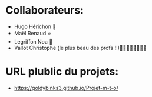 # Collaborateurs:
- Hugo Hérichon 🚀
- Maël Renaud ⭐
- Legriffon Noa 💖
- Vallot Christophe (le plus beau des profs !!)🧡💛💚💙💜🤎🖤🤍

# URL plublic du projets:
- https://goldybinks3.github.io/Projet-m-t-o/
